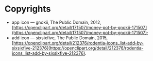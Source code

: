 # Copyrights

* app icon &mdash; gnokii, The Public Domain, 2012,
[https://openclipart.org/detail/171507/money-pot-by-gnokii-171507](https://openclipart.org/detail/171507/money-pot-by-gnokii-171507);
* add icon &mdash; sixsixfive, The Public Domain, 2015,
[https://openclipart.org/detail/212376/rodentia-icons_list-add-by-sixsixfive-212376](https://openclipart.org/detail/212376/rodentia-icons_list-add-by-sixsixfive-212376).
